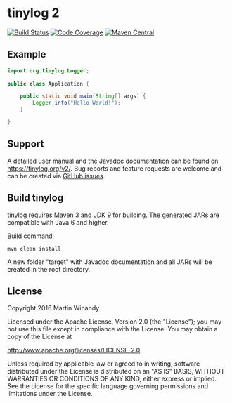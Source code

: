 tinylog 2
=========
[![Build Status](https://travis-ci.org/pmwmedia/tinylog.svg?branch=v2.1)](https://travis-ci.org/pmwmedia/tinylog)
[![Code Coverage](https://codecov.io/gh/pmwmedia/tinylog/branch/v2.1/graph/badge.svg)](https://codecov.io/gh/pmwmedia/tinylog/branch/v2.1)
[![Maven Central](https://maven-badges.herokuapp.com/maven-central/org.tinylog/tinylog-impl/badge.svg)](https://search.maven.org/search?q=g:org.tinylog)

Example
-------

```java
import org.tinylog.Logger;
    
public class Application {

    public static void main(String[] args) {
        Logger.info("Hello World!");
    }

}
```

Support
-------

A detailed user manual and the Javadoc documentation can be found on https://tinylog.org/v2/. Bug reports and feature requests are welcome and can be created via [GitHub issues](https://github.com/pmwmedia/tinylog/issues).

Build tinylog
-------------

tinylog requires Maven 3 and JDK 9 for building. The generated JARs are compatible with Java 6 and higher.

Build command:

	mvn clean install

A new folder "target" with Javadoc documentation and all JARs will be created in the root directory.

License
-------

Copyright 2016 Martin Winandy

Licensed under the Apache License, Version 2.0 (the "License"); you may not use this file except in compliance with the License. You may obtain a copy of the License at

http://www.apache.org/licenses/LICENSE-2.0

Unless required by applicable law or agreed to in writing, software distributed under the License is distributed on an "AS IS" BASIS, WITHOUT WARRANTIES OR CONDITIONS OF ANY KIND, either express or implied. See the License for the specific language governing permissions and limitations under the License.
